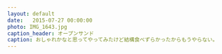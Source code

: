 ```yaml
---
layout: default
date:   2015-07-27 00:00:00
photo: IMG_1643.jpg
caption_header: オープンサンド
caption: おしゃれかなと思ってやってみたけど結構食べずらかったからもうやらない。
---
```

